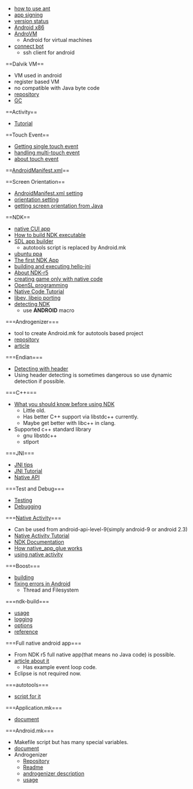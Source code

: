 * [how to use ant](http://developer.android.com/tools/building/building-cmdline.html)
* [app signing](http://developer.android.com/tools/publishing/app-signing.html)
* [version status](http://developer.android.com/about/dashboards/index.html)
* [Android x86](http://www.android-x86.org/)
* [AndroVM](http://androvm.org/blog/)
  * Android for virtual machines
* [connect bot](https://code.google.com/p/connectbot/)
  * ssh client for android

==Dalvik VM==
* VM used in android
* register based VM
* no compatible with Java byte code
* [repository](https://github.com/android/platform_dalvik)
* [GC](http://www.adamrocker.com/blog/248/overview-of-the-dalviks-object-management.html)

==Activity==
* [Tutorial](http://www.javadrive.jp/android/activity/)

==Touch Event==
* [Getting single touch event](http://wiki.livedoor.jp/moonlight_aska/d/%A5%BF%A5%C3%A5%C1%A5%A4%A5%D9%A5%F3%A5%C8%A4%F2%BC%E8%C6%C0%A4%B9%A4%EB)
* [handling multi-touch event](http://wiki.livedoor.jp/moonlight_aska/d/%A5%DE%A5%EB%A5%C1%A5%BF%A5%C3%A5%C1%A5%A4%A5%D9%A5%F3%A5%C8%A4%F2%BC%E8%C6%C0%A4%B9%A4%EB)
* [about touch event](http://techbooster.jpn.org/andriod/application/715/)

==[AndroidManifest.xml](http://developer.android.com/guide/topics/manifest/manifest-intro.html)==

==Screen Orientation==
* [AndroidManifest.xml setting](http://masao6739.blog89.fc2.com/blog-entry-2.html)
* [orientation setting](http://wiki.livedoor.jp/moonlight_aska/d/%B2%E8%CC%CC%A4%CE%B8%FE%A4%AD%A4%F2%BC%E8%C6%C0%A4%B9%A4%EB)
* [getting screen orientation from Java](http://www.techmaru.net/wordpress/20100831/zikkiorientation/)

==NDK==
* [native CUI app](http://dsas.blog.klab.org/archives/51809744.html)
* [How to build NDK executable](http://d.hatena.ne.jp/itog/20101117/1289953550)
* [SDL app builder](https://github.com/pelya/commandergenius)
  * autotools script is replaced by Android.mk
* [ubuntu ppa](http://www.upubuntu.com/2012/05/how-to-install-android-sdk-release-18.html)
* [The first NDK App](http://www.xn--rhq6sw9f0w7aevaf9ak89m.jp/android/androidLecture/firstNDKApplication/firstNDKApplication.html)
* [building and executing hello-jni](http://d.hatena.ne.jp/bs-android/20090707/1246952991)
* [About NDK-r5](http://blog.cnu.jp/2010/12/07/android-ndk-r5/)
* [creating game only with native code](http://d.hatena.ne.jp/miujun/20110111)
* [OpenSL programming](http://d.hatena.ne.jp/miujun/20120307)
* [Native Code Tutorial](http://www.altdevblogaday.com/2011/12/09/running-native-code-on-android-part-1/)
* [libev, libeio porting](http://laurentdesegur.wordpress.com/2011/10/07/building-libev-and-libeio-with-android-ndk/)
* [detecting NDK](http://annoyingtechnicaldetails.wordpress.com/2012/02/01/which-macros-does-the-android-ndk-gcc-define/)
  * use __ANDROID__ macro

===Androgenizer===
* tool to create Android.mk for autotools based project
* [repository](http://cgit.collabora.com/git/user/derek/androgenizer.git)
* [article](http://blogs.igalia.com/eocanha/2012/01/30/from-source-code-to-ndk-build-using-autotools-and-androgenizer/)

===Endian===
* [Detecting with header](http://stackoverflow.com/questions/6212951/endianness-of-android-ndk)
* Using header detecting is sometimes dangerous so use dynamic detection if possible.

===C++===
* [What you should know before using NDK](http://usagi.hatenablog.jp/entry/2012/06/20/225404)
  * Little old.
  * Has better C++ support via libstdc++ currently.
  * Maybe get better with libc++ in clang.
* Supported c++ standard library
  * gnu libstdc++
  * stlport

===JNI===
* [JNI tips](http://developer.android.com/training/articles/perf-jni.html)
* [JNI Tutorial](http://d.hatena.ne.jp/bs-android/20090324/1237864333)
* [Native API](http://mobilepearls.com/labs/native-android-api/)

===Test and Debug===
* [Testing](http://vilimpoc.org/blog/2010/09/26/straightforward-android-native-executables/)
* [Debugging](http://android-developers.blogspot.jp/2011/07/debugging-android-jni-with-checkjni.html)

===[Native Activity](http://developer.android.com/reference/android/app/NativeActivity.html)===
* Can be used from android-api-level-9(simply android-9 or android 2.3)
* [Native Activity Tutorial](http://www.altdevblogaday.com/2012/02/28/running-native-code-on-android-part-2/)
* [NDK Documentation](http://www.kandroid.org/ndk/docs/NATIVE-ACTIVITY.HTML)
* [How native_app_glue works](http://techbooster.jpn.org/andriod/application/2239/)
* [using native activity](http://wlog.flatlib.jp/item/1493)

===Boost===
* [building](http://yutopp.hateblo.jp/entry/2011/12/26/233059)
* [fixing errors in Android](http://stackoverflow.com/questions/11444169/error-while-compiling-boost-in-android)
  * Thread and Filesystem

===ndk-build===
* [usage](http://salt.air-nifty.com/salt/2010/05/android-ndk-r4.html)
* [logging](http://otake.knowd2.com/drupal-rotake/?q=node/103)
* [options](http://mandroid.blog106.fc2.com/blog-entry-27.html)
* [reference](http://blog.makotokw.com/memo/android/android-ndk/)

===Full native android app===
* From NDK r5 full native app(that means no Java code) is possible.
* [article about it](http://android-developers.blogspot.jp/2011/01/gingerbread-ndk-awesomeness.html)
  * Has example event loop code.
* Eclipse is not required now.

===autotools===
* [script for it](http://forum.xda-developers.com/showthread.php?t=1667102)

===Application.mk===
* [document](http://www.kandroid.org/ndk/docs/APPLICATION-MK.html)

===Android.mk===
* Makefile script but has many special variables.
* [document](http://www.kandroid.org/ndk/docs/ANDROID-MK.html)
* Androgenizer
  * [Repository](http://cgit.collabora.com/git/android/androgenizer.git/)
  * [Readme](http://cgit.collabora.com/git/android/androgenizer.git/tree/README.txt)
  * [androgenizer description](http://derekforeman.blogspot.jp/2012/04/androgenizer-porting-libtoolized.html)
  * [usage](http://blogs.igalia.com/eocanha/2012/01/30/from-source-code-to-ndk-build-using-autotools-and-androgenizer/)